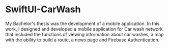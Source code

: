 # SwiftUI-CarWash
My Bachelor's thesis was the development of a mobile application. In this work, I designed and developed a mobile application for Сar wash network that included the functions of viewing information about car washes, a map with the ability to build a route, a news page and Firebase Authentication.
